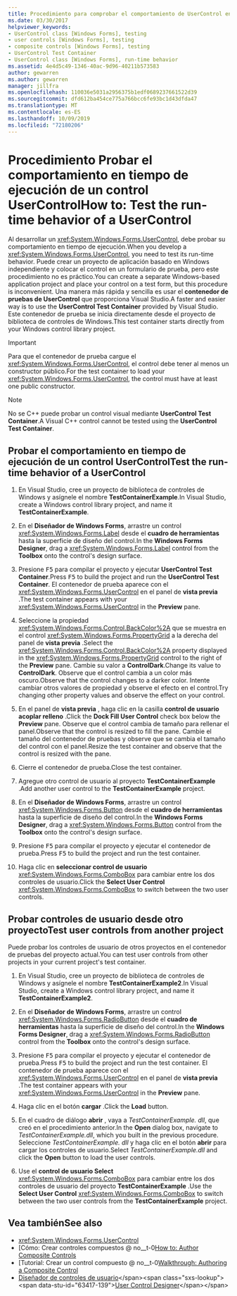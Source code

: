 ```yaml
---
title: Procedimiento para comprobar el comportamiento de UserControl en tiempo de ejecución
ms.date: 03/30/2017
helpviewer_keywords:
- UserControl class [Windows Forms], testing
- user controls [Windows Forms], testing
- composite controls [Windows Forms], testing
- UserControl Test Container
- UserControl class [Windows Forms], run-time behavior
ms.assetid: 4e4d5c49-1346-40ac-9d96-40211b573583
author: gewarren
ms.author: gewarren
manager: jillfra
ms.openlocfilehash: 110036e5031a2956375b1edf0689237661522d39
ms.sourcegitcommit: dfd612ba454ce775a766bcc6fe93bc1d43dfda47
ms.translationtype: MT
ms.contentlocale: es-ES
ms.lasthandoff: 10/09/2019
ms.locfileid: "72180206"
---
```

# <a name="how-to-test-the-run-time-behavior-of-a-usercontrol"></a><span data-ttu-id="63417-102">Procedimiento Probar el comportamiento en tiempo de ejecución de un control UserControl</span><span class="sxs-lookup"><span data-stu-id="63417-102">How to: Test the run-time behavior of a UserControl</span></span>

<span data-ttu-id="63417-103">Al desarrollar un <xref:System.Windows.Forms.UserControl>, debe probar su comportamiento en tiempo de ejecución.</span><span class="sxs-lookup"><span data-stu-id="63417-103">When you develop a <xref:System.Windows.Forms.UserControl>, you need to test its run-time behavior.</span></span> <span data-ttu-id="63417-104">Puede crear un proyecto de aplicación basado en Windows independiente y colocar el control en un formulario de prueba, pero este procedimiento no es práctico.</span><span class="sxs-lookup"><span data-stu-id="63417-104">You can create a separate Windows-based application project and place your control on a test form, but this procedure is inconvenient.</span></span> <span data-ttu-id="63417-105">Una manera más rápida y sencilla es usar el **contenedor de pruebas de UserControl** que proporciona Visual Studio.</span><span class="sxs-lookup"><span data-stu-id="63417-105">A faster and easier way is to use the **UserControl Test Container** provided by Visual Studio.</span></span> <span data-ttu-id="63417-106">Este contenedor de prueba se inicia directamente desde el proyecto de biblioteca de controles de Windows.</span><span class="sxs-lookup"><span data-stu-id="63417-106">This test container starts directly from your Windows control library project.</span></span>

> [!IMPORTANT]
> <span data-ttu-id="63417-107">Para que el contenedor de prueba cargue el <xref:System.Windows.Forms.UserControl>, el control debe tener al menos un constructor público.</span><span class="sxs-lookup"><span data-stu-id="63417-107">For the test container to load your <xref:System.Windows.Forms.UserControl>, the control must have at least one public constructor.</span></span>

> [!NOTE]
> <span data-ttu-id="63417-108">No se C++ puede probar un control visual mediante **UserControl Test Container**.</span><span class="sxs-lookup"><span data-stu-id="63417-108">A Visual C++ control cannot be tested using the **UserControl Test Container**.</span></span>

## <a name="test-the-run-time-behavior-of-a-usercontrol"></a><span data-ttu-id="63417-109">Probar el comportamiento en tiempo de ejecución de un control UserControl</span><span class="sxs-lookup"><span data-stu-id="63417-109">Test the run-time behavior of a UserControl</span></span>

1. <span data-ttu-id="63417-110">En Visual Studio, cree un proyecto de biblioteca de controles de Windows y asígnele el nombre **TestContainerExample**.</span><span class="sxs-lookup"><span data-stu-id="63417-110">In Visual Studio, create a Windows control library project, and name it **TestContainerExample**.</span></span>

2. <span data-ttu-id="63417-111">En el **Diseñador de Windows Forms**, arrastre un control <xref:System.Windows.Forms.Label> desde el **cuadro de herramientas** hasta la superficie de diseño del control.</span><span class="sxs-lookup"><span data-stu-id="63417-111">In the **Windows Forms Designer**, drag a <xref:System.Windows.Forms.Label> control from the **Toolbox** onto the control's design surface.</span></span>

3. <span data-ttu-id="63417-112">Presione <kbd>F5</kbd> para compilar el proyecto y ejecutar **UserControl Test Container**.</span><span class="sxs-lookup"><span data-stu-id="63417-112">Press <kbd>F5</kbd> to build the project and run the **UserControl Test Container**.</span></span> <span data-ttu-id="63417-113">El contenedor de prueba aparece con el <xref:System.Windows.Forms.UserControl> en el panel de **vista previa** .</span><span class="sxs-lookup"><span data-stu-id="63417-113">The test container appears with your <xref:System.Windows.Forms.UserControl> in the **Preview** pane.</span></span>

4. <span data-ttu-id="63417-114">Seleccione la propiedad <xref:System.Windows.Forms.Control.BackColor%2A> que se muestra en el control <xref:System.Windows.Forms.PropertyGrid> a la derecha del panel de **vista previa** .</span><span class="sxs-lookup"><span data-stu-id="63417-114">Select the <xref:System.Windows.Forms.Control.BackColor%2A> property displayed in the <xref:System.Windows.Forms.PropertyGrid> control to the right of the **Preview** pane.</span></span> <span data-ttu-id="63417-115">Cambie su valor a **ControlDark**.</span><span class="sxs-lookup"><span data-stu-id="63417-115">Change its value to **ControlDark**.</span></span> <span data-ttu-id="63417-116">Observe que el control cambia a un color más oscuro.</span><span class="sxs-lookup"><span data-stu-id="63417-116">Observe that the control changes to a darker color.</span></span> <span data-ttu-id="63417-117">Intente cambiar otros valores de propiedad y observe el efecto en el control.</span><span class="sxs-lookup"><span data-stu-id="63417-117">Try changing other property values and observe the effect on your control.</span></span>

5. <span data-ttu-id="63417-118">En el panel de **vista previa** , haga clic en la casilla **control de usuario acoplar relleno** .</span><span class="sxs-lookup"><span data-stu-id="63417-118">Click the **Dock Fill User Control** check box below the **Preview** pane.</span></span> <span data-ttu-id="63417-119">Observe que el control cambia de tamaño para rellenar el panel.</span><span class="sxs-lookup"><span data-stu-id="63417-119">Observe that the control is resized to fill the pane.</span></span> <span data-ttu-id="63417-120">Cambie el tamaño del contenedor de pruebas y observe que se cambia el tamaño del control con el panel.</span><span class="sxs-lookup"><span data-stu-id="63417-120">Resize the test container and observe that the control is resized with the pane.</span></span>

6. <span data-ttu-id="63417-121">Cierre el contenedor de prueba.</span><span class="sxs-lookup"><span data-stu-id="63417-121">Close the test container.</span></span>

7. <span data-ttu-id="63417-122">Agregue otro control de usuario al proyecto **TestContainerExample** .</span><span class="sxs-lookup"><span data-stu-id="63417-122">Add another user control to the **TestContainerExample** project.</span></span>

8. <span data-ttu-id="63417-123">En el **Diseñador de Windows Forms**, arrastre un control <xref:System.Windows.Forms.Button> desde el **cuadro de herramientas** hasta la superficie de diseño del control.</span><span class="sxs-lookup"><span data-stu-id="63417-123">In the **Windows Forms Designer**, drag a <xref:System.Windows.Forms.Button> control from the **Toolbox** onto the control's design surface.</span></span>

9. <span data-ttu-id="63417-124">Presione <kbd>F5</kbd> para compilar el proyecto y ejecutar el contenedor de prueba.</span><span class="sxs-lookup"><span data-stu-id="63417-124">Press <kbd>F5</kbd> to build the project and run the test container.</span></span>

10. <span data-ttu-id="63417-125">Haga clic en **seleccionar control de usuario** <xref:System.Windows.Forms.ComboBox> para cambiar entre los dos controles de usuario.</span><span class="sxs-lookup"><span data-stu-id="63417-125">Click the **Select User Control** <xref:System.Windows.Forms.ComboBox> to switch between the two user controls.</span></span>

## <a name="test-user-controls-from-another-project"></a><span data-ttu-id="63417-126">Probar controles de usuario desde otro proyecto</span><span class="sxs-lookup"><span data-stu-id="63417-126">Test user controls from another project</span></span>

<span data-ttu-id="63417-127">Puede probar los controles de usuario de otros proyectos en el contenedor de pruebas del proyecto actual.</span><span class="sxs-lookup"><span data-stu-id="63417-127">You can test user controls from other projects in your current project's test container.</span></span>

1. <span data-ttu-id="63417-128">En Visual Studio, cree un proyecto de biblioteca de controles de Windows y asígnele el nombre **TestContainerExample2**.</span><span class="sxs-lookup"><span data-stu-id="63417-128">In Visual Studio, create a Windows control library project, and name it **TestContainerExample2**.</span></span>

2. <span data-ttu-id="63417-129">En el **Diseñador de Windows Forms**, arrastre un control <xref:System.Windows.Forms.RadioButton> desde el **cuadro de herramientas** hasta la superficie de diseño del control.</span><span class="sxs-lookup"><span data-stu-id="63417-129">In the **Windows Forms Designer**, drag a <xref:System.Windows.Forms.RadioButton> control from the **Toolbox** onto the control's design surface.</span></span>

3. <span data-ttu-id="63417-130">Presione <kbd>F5</kbd> para compilar el proyecto y ejecutar el contenedor de prueba.</span><span class="sxs-lookup"><span data-stu-id="63417-130">Press <kbd>F5</kbd> to build the project and run the test container.</span></span> <span data-ttu-id="63417-131">El contenedor de prueba aparece con el <xref:System.Windows.Forms.UserControl> en el panel de **vista previa** .</span><span class="sxs-lookup"><span data-stu-id="63417-131">The test container appears with your <xref:System.Windows.Forms.UserControl> in the **Preview** pane.</span></span>

4. <span data-ttu-id="63417-132">Haga clic en el botón **cargar** .</span><span class="sxs-lookup"><span data-stu-id="63417-132">Click the **Load** button.</span></span>

5. <span data-ttu-id="63417-133">En el cuadro de diálogo **abrir** , vaya a *TestContainerExample. dll*, que creó en el procedimiento anterior.</span><span class="sxs-lookup"><span data-stu-id="63417-133">In the **Open** dialog box, navigate to *TestContainerExample.dll*, which you built in the previous procedure.</span></span> <span data-ttu-id="63417-134">Seleccione *TestContainerExample. dll* y haga clic en el botón **abrir** para cargar los controles de usuario.</span><span class="sxs-lookup"><span data-stu-id="63417-134">Select *TestContainerExample.dll* and click the **Open** button to load the user controls.</span></span>

6. <span data-ttu-id="63417-135">Use el **control de usuario Select** <xref:System.Windows.Forms.ComboBox> para cambiar entre los dos controles de usuario del proyecto **TestContainerExample** .</span><span class="sxs-lookup"><span data-stu-id="63417-135">Use the **Select User Control** <xref:System.Windows.Forms.ComboBox> to switch between the two user controls from the **TestContainerExample** project.</span></span>

## <a name="see-also"></a><span data-ttu-id="63417-136">Vea también</span><span class="sxs-lookup"><span data-stu-id="63417-136">See also</span></span>

- <xref:System.Windows.Forms.UserControl>
- <span data-ttu-id="63417-137">[Cómo: Crear controles compuestos @ no__t-0</span><span class="sxs-lookup"><span data-stu-id="63417-137">[How to: Author Composite Controls](how-to-author-composite-controls.md)</span></span>
- <span data-ttu-id="63417-138">[Tutorial: Crear un control compuesto @ no__t-0</span><span class="sxs-lookup"><span data-stu-id="63417-138">[Walkthrough: Authoring a Composite Control](walkthrough-authoring-a-composite-control-with-visual-csharp.md)</span></span>
- <span data-ttu-id="63417-139">[Diseñador de controles de usuario](https://docs.microsoft.com/previous-versions/visualstudio/visual-studio-2010/183c3hth(v=vs.100))</span><span class="sxs-lookup"><span data-stu-id="63417-139">[User Control Designer](https://docs.microsoft.com/previous-versions/visualstudio/visual-studio-2010/183c3hth(v=vs.100))</span></span>
